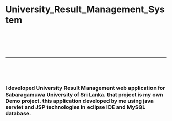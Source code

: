 <h1>University_Result_Management_System<h1>
<br>
<hr>
<br>



<h3>I developed University Result Management web application for Sabaragamuwa University of Sri Lanka. that project is my own Demo project. this application developed by me using java servlet and JSP technologies in eclipse IDE and MySQL database.</h3>
